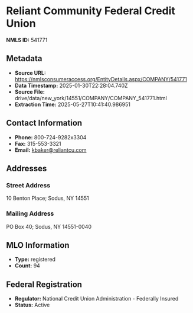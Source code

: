 # Reliant Community Federal Credit Union

**NMLS ID:** 541771

## Metadata
- **Source URL:** https://nmlsconsumeraccess.org/EntityDetails.aspx/COMPANY/541771
- **Data Timestamp:** 2025-01-30T22:28:04.740Z
- **Source File:** drive/data/new_york/14551/COMPANY/COMPANY_541771.html
- **Extraction Time:** 2025-05-27T10:41:40.986951

## Contact Information
- **Phone:** 800-724-9282x3304
- **Fax:** 315-553-3321
- **Email:** kbaker@reliantcu.com

## Addresses
### Street Address
10 Benton Place; Sodus, NY 14551

### Mailing Address
PO Box 40; Sodus, NY 14551-0040

## MLO Information
- **Type:** registered
- **Count:** 94

## Federal Registration
- **Regulator:** National Credit Union Administration - Federally Insured
- **Status:** Active
